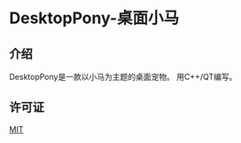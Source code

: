 # DesktopPony-桌面小马

## 介绍

DesktopPony是一款以小马为主题的桌面宠物。
用C++/QT编写。

## 许可证

[MIT](https://mit-license.org/)
